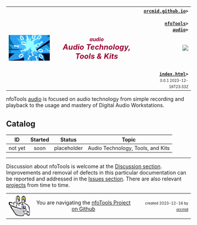 <!-- index.md 0.0.1                 UTF-8                         2023-12-16
     ----1----|----2----|----3----|----4----|----5----|----6----|----7----|--*

                        AUDIO TECHNOLOGY, TOOLS AND KITS
     -->

<table border="0" width="100%">
  <tr>
    <td width="25%" align="left" height="6">
       <img src="../images/nfoWorks-2014-06-02-1702-LogoSmall.png" />
       </td>
    <td width="48%" height="6"><p align="center"><font color="#990033"><strong>
	<i>audio</i><br /><i><big><big>Audio Technology, Tools & Kits</big>
    </big></i></strong></font></p>
       </td>
    <td width="27%" height="6" valign="middle" align="right">
      <b><code><a href="../../" target="top">orcmid.github.io</a>&gt;<br />
	  <a href="../" target="_top">nfoTools</a>&gt;
      <a href="./" target="_top">audio</a>&gt;
      </code></b>
      <br /><br />
      <a href="https://clustrmaps.com/site/1bw9w" title="Visit tracker">
            <img src="//www.clustrmaps.com/map_v2.png?d=3-2eQV4fOuelVHp_YtztZ0hl9Uj4ei9zLKw_nRgCgyM&cl=ffffff" />
      </a>
      <br /><br />
      <b><code>
         <a href="index.html" target="_top">index.html</a>&gt;</code></b>
      <br />
      <small><small>
        0.0.1 2023-12-16T23:33Z<!-- MAINTAIN THIS MANUALLY -->
      </small></small>
      </td>
  </tr>
</table>

nfoTools [audio](.) is focused on audio technology from simple recording and
playback to the usage and mastery of Digital Audio Workstations.

## Catalog

| **ID** | **Started** | **Status** | **Topic** |
|   :-:   |   :-:   |  :-:   |  ---  |
| not yet | soon | placeholder | Audio Technology, Tools, and Kits |

----

Discussion about nfoTools is welcome at the
[Discussion section](https://github.com/orcmid/nfoTools/discussions).
Improvements and removal of defects in this particular documentation can be
reported and addressed in the
[Issues section](https://github.com/orcmid/nfoTools/issues).  There are also
relevant [projects](https://github.com/orcmid/nfoTools/projects?type=classic)
from time to time.

<table border="0" cellspacing="3" width="100%">
  <tr>
    <td width="14%">
	<a href="index.htm" target="_top">
       <img border="0" src="../images/hardhat-thumb.gif" alt="Hard Hat Area"
            align="left" width="80" height="57">
       </a>
    </td>
    <td width="54%" valign="middle" align="center">
      You are navigating the <a href="../">nfoTools Project on Github</a></td>
    <td width="30%">
      <p align="right"><font size="-2">created 2023-12-16 by
         <a target="_top" href="../../orcmid">orcmid</a> </font></p>
    </td>
  </tr>
</table>
<!-- ----1----|----2----|----3----|----4----|----5----|----6----|----7----|--*

     0.0.1  2023-12-16T23:34Z Fix the Title block
     0.0.0  2023-12-16T17:56Z Placeholder with docs/dev/index.md boilerplate

                    *** end of docs/audio/index.md ***
     -->
